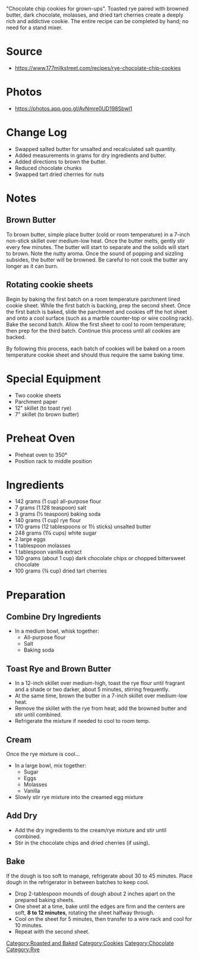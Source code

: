 "Chocolate chip cookies for grown-ups". Toasted rye paired with browned
butter, dark chocolate, molasses, and dried tart cherries create a
deeply rich and addictive cookie. The entire recipe can be completed by
hand; no need for a stand mixer.

# Source

-   <https://www.177milkstreet.com/recipes/rye-chocolate-chip-cookies>

# Photos

-   <https://photos.app.goo.gl/AvNmre0UD198Sbwl1>

# Change Log

-   Swapped salted butter for unsalted and recalculated salt quantity.
-   Added measurements in grams for dry ingredients and butter.
-   Added directions to brown the butter.
-   Reduced chocolate chunks
-   Swapped tart dried cherries for nuts

# Notes

## Brown Butter

To brown butter, simple place butter (cold or room temperature) in a
7-inch non-stick skillet over medium-low heat. Once the butter melts,
gently stir every few minutes. The butter will start to separate and the
solids will start to brown. Note the nutty aroma. Once the sound of
popping and sizzling subsides, the butter will be browned. Be careful to
not cook the butter any longer as it can burn.

## Rotating cookie sheets

Begin by baking the first batch on a room temperature parchment lined
cookie sheet. While the first batch is backing, prep the second sheet.
Once the first batch is baked, slide the parchment and cookies off the
hot sheet and onto a cool surface (such as a marble counter-top or wire
cooling rack). Bake the second batch. Allow the first sheet to cool to
room temperature; then prep for the third batch. Continue this process
until all cookies are backed.

By following this process, each batch of cookies will be baked on a room
temperature cookie sheet and should thus require the same baking time.

# Special Equipment

-   Two cookie sheets
-   Parchment paper
-   12" skillet (to toast rye)
-   7" skillet (to brown butter)

# Preheat Oven

-   Preheat oven to 350°
-   Position rack to middle position

# Ingredients

-   142 grams (1 cup) all-purpose flour
-   7 grams (1.128 teaspoon) salt
-   3 grams (½ teaspoon) baking soda
-   140 grams (1 cup) rye flour
-   170 grams (12 tablespoons or 1½ sticks) unsalted butter
-   248 grams (1¼ cups) white sugar
-   2 large eggs
-   1 tablespoon molasses
-   1 tablespoon vanilla extract
-   100 grams (about 1 cup) dark chocolate chips or chopped bittersweet
    chocolate
-   100 grams (¾ cup) dried tart cherries

# Preparation

## Combine Dry Ingredients

-   In a medium bowl, whisk together:
    -   All-­purpose flour
    -   Salt
    -   Baking soda

## Toast Rye and Brown Butter

-   In a 12-inch skillet over medium-high, toast the rye flour until
    fragrant and a shade or two darker, about 5 minutes, stirring
    frequently.
-   At the same time, brown the butter in a 7-inch skillet over
    medium-low heat.
-   Remove the skillet with the rye from heat; add the browned butter
    and stir until combined.
-   Refrigerate the mixture if needed to cool to room temp.

## Cream

Once the rye mixture is cool...

-   In a large bowl, mix together:
    -   Sugar
    -   Eggs
    -   Molasses
    -   Vanilla
-   Slowly stir rye mixture into the creamed egg mixture

## Add Dry

-   Add the dry ingredients to the cream/rye mixture and stir until
    combined.
-   Stir in the chocolate chips and dried cherries (if using).

## Bake

If the dough is too soft to manage, refrigerate about 30 to 45 minutes.
Place dough in the refrigerator in between batches to keep cool.

-   Drop 2-tablespoon mounds of dough about 2 inches apart on the
    prepared baking sheets.
-   One sheet at a time, bake until the edges are firm and the centers
    are soft, **8 to 12 minutes**, rotating the sheet halfway through.
-   Cool on the sheet for 5 minutes, then transfer to a wire rack and
    cool for 10 minutes.
-   Repeat with the second sheet.

[Category:Roasted and Baked](Category:Roasted_and_Baked "wikilink")
[Category:Cookies](Category:Cookies "wikilink")
[Category:Chocolate](Category:Chocolate "wikilink")
[Category:Rye](Category:Rye "wikilink")